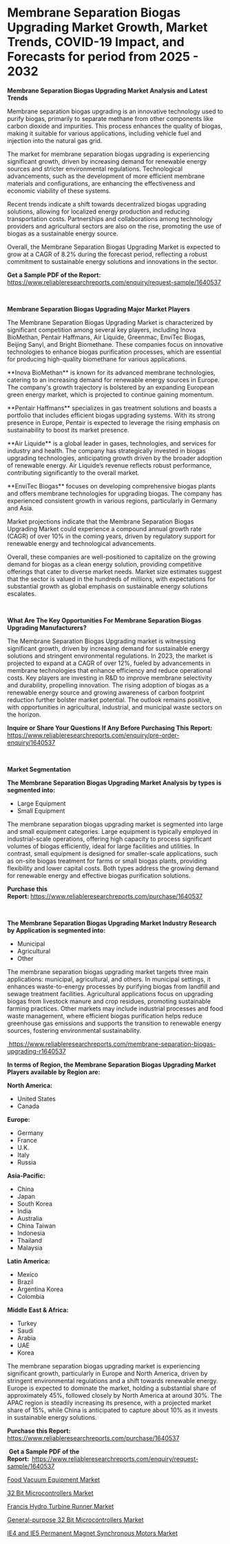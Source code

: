 <p><h1>Membrane Separation Biogas Upgrading Market Growth, Market Trends, COVID-19 Impact, and Forecasts for period from 2025 - 2032</h1></p><p><strong>Membrane Separation Biogas Upgrading Market Analysis and Latest Trends</strong></p>
<p><p>Membrane separation biogas upgrading is an innovative technology used to purify biogas, primarily to separate methane from other components like carbon dioxide and impurities. This process enhances the quality of biogas, making it suitable for various applications, including vehicle fuel and injection into the natural gas grid. </p><p>The market for membrane separation biogas upgrading is experiencing significant growth, driven by increasing demand for renewable energy sources and stricter environmental regulations. Technological advancements, such as the development of more efficient membrane materials and configurations, are enhancing the effectiveness and economic viability of these systems. </p><p>Recent trends indicate a shift towards decentralized biogas upgrading solutions, allowing for localized energy production and reducing transportation costs. Partnerships and collaborations among technology providers and agricultural sectors are also on the rise, promoting the use of biogas as a sustainable energy source. </p><p>Overall, the Membrane Separation Biogas Upgrading Market is expected to grow at a CAGR of 8.2% during the forecast period, reflecting a robust commitment to sustainable energy solutions and innovations in the sector.</p></p>
<p><strong>Get a Sample PDF of the Report:&nbsp;</strong> <a href="https://www.reliableresearchreports.com/enquiry/request-sample/1640537?utm_campaign=28&utm_medium=2&utm_source=Github&utm_content=ia&utm_term=11042025&utm_id=membrane-separation-biogas-upgrading">https://www.reliableresearchreports.com/enquiry/request-sample/1640537</a></p>
<p>&nbsp;</p>
<p><strong>Membrane Separation Biogas Upgrading Major Market Players</strong></p>
<p><p>The Membrane Separation Biogas Upgrading Market is characterized by significant competition among several key players, including Inova BioMethan, Pentair Haffmans, Air Liquide, Greenmac, EnviTec Biogas, Beijing Sanyl, and Bright Biomethane. These companies focus on innovative technologies to enhance biogas purification processes, which are essential for producing high-quality biomethane for various applications.</p><p>**Inova BioMethan** is known for its advanced membrane technologies, catering to an increasing demand for renewable energy sources in Europe. The company's growth trajectory is bolstered by an expanding European green energy market, which is projected to continue gaining momentum.</p><p>**Pentair Haffmans** specializes in gas treatment solutions and boasts a portfolio that includes efficient biogas upgrading systems. With its strong presence in Europe, Pentair is expected to leverage the rising emphasis on sustainability to boost its market presence.</p><p>**Air Liquide** is a global leader in gases, technologies, and services for industry and health. The company has strategically invested in biogas upgrading technologies, anticipating growth driven by the broader adoption of renewable energy. Air Liquide’s revenue reflects robust performance, contributing significantly to the overall market.</p><p>**EnviTec Biogas** focuses on developing comprehensive biogas plants and offers membrane technologies for upgrading biogas. The company has experienced consistent growth in various regions, particularly in Germany and Asia.</p><p>Market projections indicate that the Membrane Separation Biogas Upgrading Market could experience a compound annual growth rate (CAGR) of over 10% in the coming years, driven by regulatory support for renewable energy and technological advancements.</p><p>Overall, these companies are well-positioned to capitalize on the growing demand for biogas as a clean energy solution, providing competitive offerings that cater to diverse market needs. Market size estimates suggest that the sector is valued in the hundreds of millions, with expectations for substantial growth as global emphasis on sustainable energy solutions escalates.</p></p>
<p>&nbsp;</p>
<p><strong>What Are The Key Opportunities For Membrane Separation Biogas Upgrading Manufacturers?</strong></p>
<p><p>The Membrane Separation Biogas Upgrading market is witnessing significant growth, driven by increasing demand for sustainable energy solutions and stringent environmental regulations. In 2023, the market is projected to expand at a CAGR of over 12%, fueled by advancements in membrane technologies that enhance efficiency and reduce operational costs. Key players are investing in R&D to improve membrane selectivity and durability, propelling innovation. The rising adoption of biogas as a renewable energy source and growing awareness of carbon footprint reduction further bolster market potential. The outlook remains positive, with opportunities in agricultural, industrial, and municipal waste sectors on the horizon.</p></p>
<p><strong>Inquire or Share Your Questions If Any Before Purchasing This Report:</strong> <a href="https://www.reliableresearchreports.com/enquiry/pre-order-enquiry/1640537?utm_campaign=28&utm_medium=2&utm_source=Github&utm_content=ia&utm_term=11042025&utm_id=membrane-separation-biogas-upgrading">https://www.reliableresearchreports.com/enquiry/pre-order-enquiry/1640537</a></p>
<p>&nbsp;</p>
<p><strong>Market Segmentation</strong></p>
<p><strong>The Membrane Separation Biogas Upgrading Market Analysis by types is segmented into:</strong></p>
<p><ul><li>Large Equipment</li><li>Small Equipment</li></ul></p>
<p><p>The membrane separation biogas upgrading market is segmented into large and small equipment categories. Large equipment is typically employed in industrial-scale operations, offering high capacity to process significant volumes of biogas efficiently, ideal for large facilities and utilities. In contrast, small equipment is designed for smaller-scale applications, such as on-site biogas treatment for farms or small biogas plants, providing flexibility and lower capital costs. Both types address the growing demand for renewable energy and effective biogas purification solutions.</p></p>
<p><strong>Purchase this Report:&nbsp;</strong><a href="https://www.reliableresearchreports.com/purchase/1640537?utm_campaign=28&utm_medium=2&utm_source=Github&utm_content=ia&utm_term=11042025&utm_id=membrane-separation-biogas-upgrading">https://www.reliableresearchreports.com/purchase/1640537</a></p>
<p>&nbsp;</p>
<p><strong>The Membrane Separation Biogas Upgrading Market Industry Research by Application is segmented into:</strong></p>
<p><ul><li>Municipal</li><li>Agricultural</li><li>Other</li></ul></p>
<p><p>The membrane separation biogas upgrading market targets three main applications: municipal, agricultural, and others. In municipal settings, it enhances waste-to-energy processes by purifying biogas from landfill and sewage treatment facilities. Agricultural applications focus on upgrading biogas from livestock manure and crop residues, promoting sustainable farming practices. Other markets may include industrial processes and food waste management, where efficient biogas purification helps reduce greenhouse gas emissions and supports the transition to renewable energy sources, fostering environmental sustainability.</p></p>
<p><a href="https://www.reliableresearchreports.com/membrane-separation-biogas-upgrading-r1640537?utm_campaign=28&utm_medium=2&utm_source=Github&utm_content=ia&utm_term=11042025&utm_id=membrane-separation-biogas-upgrading">&nbsp;https://www.reliableresearchreports.com/membrane-separation-biogas-upgrading-r1640537</a></p>
<p><strong>In terms of Region, the Membrane Separation Biogas Upgrading Market Players available by Region are:</strong></p>
<p>
    <p> <strong> North America: </strong>
        <ul>
            <li>United States</li>
            <li>Canada</li>
        </ul>
        </p> 
    <p> <strong> Europe: </strong>
        <ul>
            <li>Germany</li>
            <li>France</li>
            <li>U.K.</li>
            <li>Italy</li>
            <li>Russia</li>
        </ul>
        </p> 
    <p> <strong> Asia-Pacific: </strong>
        <ul>
            <li>China</li>
            <li>Japan</li>
            <li>South Korea</li>
            <li>India</li>
            <li>Australia</li>
            <li>China Taiwan</li>
            <li>Indonesia</li>
            <li>Thailand</li>
            <li>Malaysia</li>
        </ul>
        </p> 
    <p> <strong> Latin America: </strong>
        <ul>
            <li>Mexico</li>
            <li>Brazil</li>
            <li>Argentina Korea</li>
            <li>Colombia</li>
        </ul>
        </p> 
    <p> <strong> Middle East & Africa: </strong>
        <ul>
            <li>Turkey</li>
            <li>Saudi</li>
            <li>Arabia</li>
            <li>UAE</li>
            <li>Korea</li>
        </ul>
    </p>
    </p>
<p><p>The membrane separation biogas upgrading market is experiencing significant growth, particularly in Europe and North America, driven by stringent environmental regulations and a shift towards renewable energy. Europe is expected to dominate the market, holding a substantial share of approximately 45%, followed closely by North America at around 30%. The APAC region is steadily increasing its presence, with a projected market share of 15%, while China is anticipated to capture about 10% as it invests in sustainable energy solutions.</p></p>
<p><strong>Purchase this Report: </strong><a href="https://www.reliableresearchreports.com/purchase/1640537?utm_campaign=28&utm_medium=2&utm_source=Github&utm_content=ia&utm_term=11042025&utm_id=membrane-separation-biogas-upgrading">https://www.reliableresearchreports.com/purchase/1640537</a></p>
<p>&nbsp;<strong>Get a Sample PDF of the Report:&nbsp;&nbsp;</strong><a href="https://www.reliableresearchreports.com/enquiry/request-sample/1640537?utm_campaign=28&utm_medium=2&utm_source=Github&utm_content=ia&utm_term=11042025&utm_id=membrane-separation-biogas-upgrading">https://www.reliableresearchreports.com/enquiry/request-sample/1640537</a></p>
<p><strong></strong></p>
<p><p><a href="https://github.com/prantoblouin/Market-Research-Report-List-1/blob/main/food-vacuum-equipment-market.md?utm_campaign=28&utm_medium=2&utm_source=Github&utm_content=ia&utm_term=11042025&utm_id=membrane-separation-biogas-upgrading">Food Vacuum Equipment Market</a></p><p><a href="https://github.com/iyachikareva/Market-Research-Report-List-1/blob/main/32-bit-microcontrollers-market.md?utm_campaign=28&utm_medium=2&utm_source=Github&utm_content=ia&utm_term=11042025&utm_id=membrane-separation-biogas-upgrading">32 Bit Microcontrollers Market</a></p><p><a href="https://github.com/mafeasavzal/Market-Research-Report-List-1/blob/main/francis-hydro-turbine-runner-market.md?utm_campaign=28&utm_medium=2&utm_source=Github&utm_content=ia&utm_term=11042025&utm_id=membrane-separation-biogas-upgrading">Francis Hydro Turbine Runner Market</a></p><p><a href="https://github.com/karydacamu/Market-Research-Report-List-1/blob/main/general-purpose-32-bit-microcontrollers-market.md?utm_campaign=28&utm_medium=2&utm_source=Github&utm_content=ia&utm_term=11042025&utm_id=membrane-separation-biogas-upgrading">General-purpose 32 Bit Microcontrollers Market</a></p><p><a href="https://github.com/guyotkiferhi/Market-Research-Report-List-1/blob/main/ie4-and-ie5-permanent-magnet-synchronous-motors-market.md?utm_campaign=28&utm_medium=2&utm_source=Github&utm_content=ia&utm_term=11042025&utm_id=membrane-separation-biogas-upgrading">IE4 and IE5 Permanent Magnet Synchronous Motors Market</a></p></p>